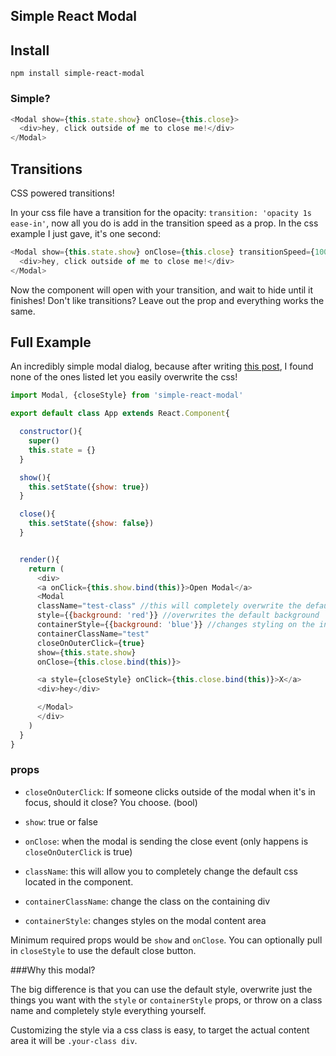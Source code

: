 ## Simple React Modal

## Install

`npm install simple-react-modal`

### Simple?

~~~js
<Modal show={this.state.show} onClose={this.close}>
  <div>hey, click outside of me to close me!</div>
</Modal>
~~~

## Transitions

CSS powered transitions!

In your css file have a transition for the opacity: `transition: 'opacity 1s ease-in'`, now all you do is add in the transition speed as a prop. In the css example I just gave, it's one second:

~~~js
<Modal show={this.state.show} onClose={this.close} transitionSpeed={1000}>
  <div>hey, click outside of me to close me!</div>
</Modal>
~~~

Now the component will open with your transition, and wait to hide until it finishes! Don't like transitions? Leave out the prop and everything works the same.

## Full Example

An incredibly simple modal dialog, because after writing [this post](http://reactjsnews.com/modals-in-react/), I found none of the ones listed let you easily overwrite the css!

~~~js
import Modal, {closeStyle} from 'simple-react-modal'

export default class App extends React.Component{

  constructor(){
    super()
    this.state = {}
  }

  show(){
    this.setState({show: true})
  }

  close(){
    this.setState({show: false})
  }


  render(){
    return (
      <div>
      <a onClick={this.show.bind(this)}>Open Modal</a>
      <Modal
      className="test-class" //this will completely overwrite the default css completely
      style={{background: 'red'}} //overwrites the default background
      containerStyle={{background: 'blue'}} //changes styling on the inner content area
      containerClassName="test"
      closeOnOuterClick={true}
      show={this.state.show}
      onClose={this.close.bind(this)}>

      <a style={closeStyle} onClick={this.close.bind(this)}>X</a>
      <div>hey</div>

      </Modal>
      </div>
    )
  }
}
~~~

### props

- `closeOnOuterClick`: If someone clicks outside of the modal when it's in focus, should it close? You choose. (bool)
- `show`: true or false
- `onClose`: when the modal is sending the close event (only happens is `closeOnOuterClick` is true)
- `className`: this will allow you to completely change the default css located in the component.
- `containerClassName`: change the class on the containing div

- `containerStyle`: changes styles on the modal content area

Minimum required props would be `show` and `onClose`. You can optionally pull in `closeStyle` to use the default close button.

###Why this modal?

The big difference is that you can use the default style, overwrite just the things you want with the `style` or `containerStyle` props, or throw on a class name and completely style everything yourself.

Customizing the style via a css class is easy, to target the actual content area it will be `.your-class div`.
